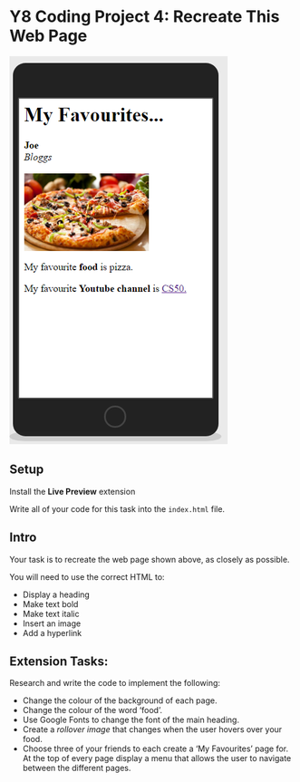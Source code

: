 # Y8 Coding Project 4: Recreate This Web Page

![Exemplar site](my_favourites.png)

## Setup

Install the **Live Preview** extension

Write all of your code for this task into the `index.html` file.

## Intro

Your task is to recreate the web page shown above, as closely as possible.

You will need to use the correct HTML <tags> to:

- Display a heading
- Make text bold
- Make text italic
- Insert an image
- Add a hyperlink


## Extension Tasks:

Research and write the code to implement the following:

- Change the colour of the background of each page.
- Change the colour of the word ‘food’.
- Use Google Fonts to change the font of the main heading.
- Create a _rollover image_ that changes when the user hovers over your food.
- Choose three of your friends to each create a ‘My Favourites’ page for. At the top of every page display a menu that allows the user to navigate between the different pages.
